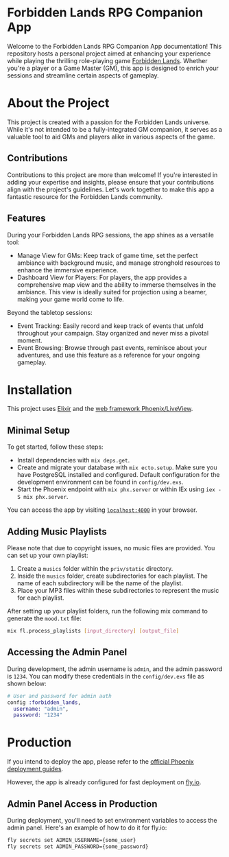 # Forbidden Lands RPG Companion App

Welcome to the Forbidden Lands RPG Companion App documentation! This repository hosts a personal project aimed at enhancing your experience while playing the thrilling role-playing game [Forbidden Lands](https://freeleaguepublishing.com/en/games/forbidden-lands/). Whether you're a player or a Game Master (GM), this app is designed to enrich your sessions and streamline certain aspects of gameplay.

# About the Project

This project is created with a passion for the Forbidden Lands universe. While it's not intended to be a fully-integrated GM companion, it serves as a valuable tool to aid GMs and players alike in various aspects of the game.

## Contributions

Contributions to this project are more than welcome! If you're interested in adding your expertise and insights, please ensure that your contributions align with the project's guidelines. Let's work together to make this app a fantastic resource for the Forbidden Lands community.

## Features

During your Forbidden Lands RPG sessions, the app shines as a versatile tool:
- Manage View for GMs: Keep track of game time, set the perfect ambiance with background music, and manage stronghold resources to enhance the immersive experience.
- Dashboard View for Players: For players, the app provides a comprehensive map view and the ability to immerse themselves in the ambiance. This view is ideally suited for projection using a beamer, making your game world come to life.

Beyond the tabletop sessions:
- Event Tracking: Easily record and keep track of events that unfold throughout your campaign. Stay organized and never miss a pivotal moment.
- Event Browsing: Browse through past events, reminisce about your adventures, and use this feature as a reference for your ongoing gameplay.

# Installation

This project uses [Elixir](https://elixir-lang.org/) and the [web framework Phoenix/LiveView](https://www.phoenixframework.org/).

## Minimal Setup

To get started, follow these steps:

- Install dependencies with `mix deps.get`.
- Create and migrate your database with `mix ecto.setup`. Make sure you have PostgreSQL installed and configured. Default configuration for the development environment can be found in `config/dev.exs`.
- Start the Phoenix endpoint with `mix phx.server` or within IEx using `iex -S mix phx.server`.

You can access the app by visiting [`localhost:4000`](http://localhost:4000) in your browser.

## Adding Music Playlists

Please note that due to copyright issues, no music files are provided. You can set up your own playlist:

1. Create a `musics` folder within the `priv/static` directory.
2. Inside the `musics` folder, create subdirectories for each playlist. The name of each subdirectory will be the name of the playlist.
3. Place your MP3 files within these subdirectories to represent the music for each playlist.

After setting up your playlist folders, run the following mix command to generate the `mood.txt` file:

```bash
mix fl.process_playlists [input_directory] [output_file]
```

## Accessing the Admin Panel

During development, the admin username is `admin`, and the admin password is `1234`. You can modify these credentials in the `config/dev.exs` file as shown below:
``` elixir
# User and password for admin auth
config :forbidden_lands,
  username: "admin",
  password: "1234"
```

# Production

If you intend to deploy the app, please refer to the [official Phoenix deployment guides](https://hexdocs.pm/phoenix/deployment.html).

However, the app is already configured for fast deployment on [fly.io](https://fly.io/).

## Admin Panel Access in Production

During deployment, you'll need to set environment variables to access the admin panel. Here's an example of how to do it for fly.io:
``` bash
fly secrets set ADMIN_USERNAME={some_user}
fly secrets set ADMIN_PASSWORD={some_password}
```
